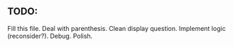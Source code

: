 ## TODO:

Fill this file.
Deal with parenthesis.
Clean display question.
Implement logic (reconsider?).
Debug.
Polish.